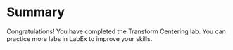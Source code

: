 # Summary

Congratulations! You have completed the Transform Centering lab. You can practice more labs in LabEx to improve your skills.
